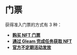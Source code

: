# 门票

获得准入门票的方式有 3 种：

- [**购买 NFT 门票**](tarot-cn.md)
- [**通过 Gleam 完成任务获取 NFT**](gleam-cn.md)
- [**官方不定期活动发放**](nftothers-cn.md)


